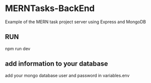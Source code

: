 # MERNTasks-BackEnd
Example of the MERN task project server using Express and MongoDB

## RUN
npm run dev

## add information to your database
add your mongo database user and password in variables.env
